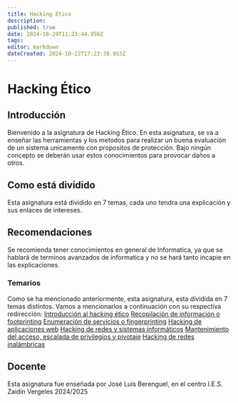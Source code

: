 ```yaml
---
title: Hacking Etico
description: 
published: true
date: 2024-10-29T11:23:44.956Z
tags: 
editor: markdown
dateCreated: 2024-10-22T17:23:38.953Z
---
```


# Hacking Ético
## Introducción
Bienvenido a la asignatura de Hacking Ético. En esta asignatura, se va a enseñar las herramientas y los metodos para realizar un buena evaluación de un sistema unicamente con propositos de protección.
Bajo ningún concepto se deberán usar estos conocimientos para provocar daños a otros.
## Como está dividido
Esta asignatura está dividido en 7 temas, cada uno tendra una explicación y sus enlaces de intereses.
## Recomendaciones
Se recomienda tener conocimientos en general de Informatica, ya que se hablará de terminos avanzados de informatica y no se hará tanto incapie en las explicaciones.
### Temarios
Como se ha mencionado anteriormente, esta asignatura, esta dividida en 7 temas distintos. Vamos a mencionarlos a continuación con su respectiva redirección:
[Introducción al hacking ético](a)
[Recopilación de información o footprinting](a)
[Enumeración de servicios o fingerprinting](a)
[Hacking de aplicaciones web](a)
[Hacking de redes y sistemas informáticos](a)
[Mantenimiento del acceso, escalada de privilegios y pivotaje](a)
[Hacking de redes inalámbricas](a)
## Docente
Esta asignatura fue enseñada por José Luis Berenguel, en el centro I.E.S. Zaidín Vergeles 2024/2025
